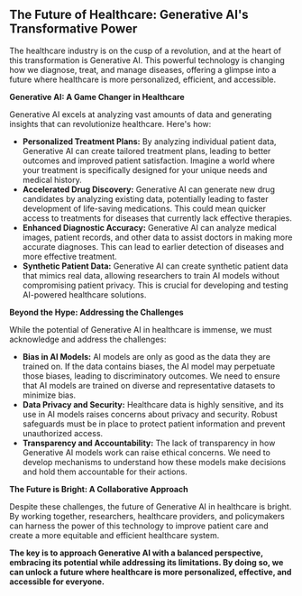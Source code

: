 ## The Future of Healthcare:  Generative AI's Transformative Power

The healthcare industry is on the cusp of a revolution, and at the heart of this transformation is Generative AI. This powerful technology is changing how we diagnose, treat, and manage diseases, offering a glimpse into a future where healthcare is more personalized, efficient, and accessible.

**Generative AI: A Game Changer in Healthcare**

Generative AI excels at analyzing vast amounts of data and generating insights that can revolutionize healthcare. Here's how:

* **Personalized Treatment Plans:** By analyzing individual patient data, Generative AI can create tailored treatment plans, leading to better outcomes and improved patient satisfaction. Imagine a world where your treatment is specifically designed for your unique needs and medical history.
* **Accelerated Drug Discovery:**  Generative AI can generate new drug candidates by analyzing existing data, potentially leading to faster development of life-saving medications. This could mean quicker access to treatments for diseases that currently lack effective therapies.
* **Enhanced Diagnostic Accuracy:** Generative AI can analyze medical images, patient records, and other data to assist doctors in making more accurate diagnoses. This can lead to earlier detection of diseases and more effective treatment.
* **Synthetic Patient Data:**  Generative AI can create synthetic patient data that mimics real data, allowing researchers to train AI models without compromising patient privacy. This is crucial for developing and testing AI-powered healthcare solutions.

**Beyond the Hype: Addressing the Challenges**

While the potential of Generative AI in healthcare is immense, we must acknowledge and address the challenges:

* **Bias in AI Models:**  AI models are only as good as the data they are trained on. If the data contains biases, the AI model may perpetuate those biases, leading to discriminatory outcomes. We need to ensure that AI models are trained on diverse and representative datasets to minimize bias.
* **Data Privacy and Security:**  Healthcare data is highly sensitive, and its use in AI models raises concerns about privacy and security. Robust safeguards must be in place to protect patient information and prevent unauthorized access.
* **Transparency and Accountability:**  The lack of transparency in how Generative AI models work can raise ethical concerns. We need to develop mechanisms to understand how these models make decisions and hold them accountable for their actions.

**The Future is Bright: A Collaborative Approach**

Despite these challenges, the future of Generative AI in healthcare is bright. By working together, researchers, healthcare providers, and policymakers can harness the power of this technology to improve patient care and create a more equitable and efficient healthcare system.

**The key is to approach Generative AI with a balanced perspective, embracing its potential while addressing its limitations. By doing so, we can unlock a future where healthcare is more personalized, effective, and accessible for everyone.**